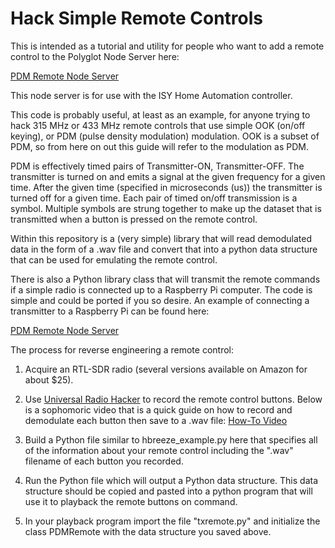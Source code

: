 # Hack Simple Remote Controls

This is intended as a tutorial and utility for
people who want to add a remote control to the Polyglot
Node Server here:

[PDM Remote Node Server](https://github.com/rl1131/udi-pdmremote-poly)

This node server is for use with the ISY Home Automation
controller. 

This code is probably useful, at least as an example, for 
anyone trying to hack 315 MHz or 433 MHz remote controls 
that use simple OOK (on/off keying), or PDM (pulse density 
modulation) modulation.  OOK is a subset of PDM, so from here
on out this guide will refer to the modulation as PDM.

PDM is effectively timed pairs of Transmitter-ON, 
Transmitter-OFF.  The transmitter is turned on
and emits a signal at the given frequency for a given time.
After the given time (specified in microseconds (us)) 
the transmitter is turned off for a given time.  Each pair 
of timed on/off transmission is a symbol.  Multiple symbols
are strung together to make up the dataset that is 
transmitted when a button is pressed on the remote control.

Within this repository is a (very simple) library that will
read demodulated data in the form of a .wav file and convert
that into a python data structure that can be used for
emulating the remote control.

There is also a Python library class that will transmit
the remote commands if a simple radio is connected up to
a Raspberry Pi computer.  The code is simple and could be
ported if you so desire.  An example of connecting a transmitter
to a Raspberry Pi can be found here:

[PDM Remote Node Server](https://github.com/rl1131/udi-pdmremote-poly)

The process for reverse engineering a remote control:

1.  Acquire an RTL-SDR radio (several versions available
on Amazon for about $25).

2.  Use [Universal Radio Hacker](https://github.com/jopohl/urh)
to record the remote control buttons.  Below is a sophomoric video 
that is a quick guide on how to record and demodulate each button 
then save to a .wav file:  [How-To Video](https://youtu.be/65MvhyfXh6w)

3.  Build a Python file similar to hbreeze_example.py here that
specifies all of the information about your remote control
including the ".wav" filename of each button you recorded.

4.  Run the Python file which will output a Python
data structure.  This data structure should be copied and
pasted into a python program that will use it to playback
the remote buttons on command.

5.  In your playback program import the file "txremote.py"
and initialize the class PDMRemote with the data structure 
you saved above.

